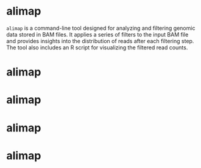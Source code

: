 # alimap
`alimap` is a command-line tool designed for analyzing and filtering genomic data stored in BAM files. It applies a series of filters to the input BAM file and provides insights into the distribution of reads after each filtering step. The tool also includes an R script for visualizing the filtered read counts.
# alimap
# alimap
# alimap
# alimap
